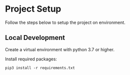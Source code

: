 # Project Setup

Follow the steps below to setup the project on environment.

## Local Development

Create a virtual environment with python 3.7 or higher.

Install required packages:
```
pip3 install -r requirements.txt
```
